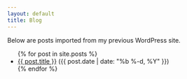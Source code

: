 ```yaml
---
layout: default
title: Blog
---
```


Below are posts imported from my previous WordPress site.

<ul>
{% for post in site.posts %}
  <li><a href="{{ post.url }}">{{ post.title }}</a> ({{ post.date | date: "%b %-d, %Y" }})</li>
{% endfor %}
</ul>
